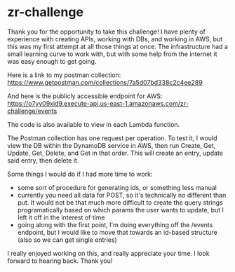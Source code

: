 # zr-challenge

Thank you for the opportunity to take this challenge! 
I have plenty of experience with creating APIs, working with DBs, and working in AWS, but this was my first attempt at all those things at once. The infrastructure had a small learning curve to work with, but with some help from the internet it was easy enough to get going. 

Here is a link to my postman collection: https://www.getpostman.com/collections/7a5d07bd338c2c4ee289

And here is the publicly accessible endpoint for AWS: https://o7yy09xid9.execute-api.us-east-1.amazonaws.com/zr-challenge/events

The code is also available to view in each Lambda function. 

The Postman collection has one request per operation. To test it, I would view the DB within the DynamoDB service in AWS, then run Create, Get, Update, Get, Delete, and Get in that order. This will create an entry, update said entry, then delete it. 

Some things I would do if I had more time to work:
- some sort of procedure for generating ids, or something less manual
- currently you need all data for POST, so it's technically no different than put. It would not be that much more difficult to create the query strings programatically based on which params the user wants to update, but I left it off in the interest of time
- going along with the first point, I'm doing everything off the /events endpoint, but I would like to move that towards an id-based structure (also so we can get single entries)

I really enjoyed working on this, and really appreciate your time. I look forward to hearing back. Thank you!
